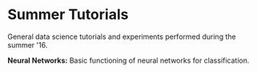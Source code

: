 # Summer Tutorials
General data science tutorials and experiments performed during the summer '16.

**Neural Networks:** Basic functioning of neural networks for classification.
